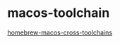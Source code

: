 # macos-toolchain

[homebrew-macos-cross-toolchains](https://github.com/messense/homebrew-macos-cross-toolchains)
